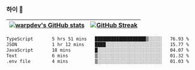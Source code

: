 
### 하이 👋
[![warpdev's GitHub stats](https://github-readme-stats.vercel.app/api?username=warpdev&show_icons=true&theme=vue-dark)](#) |[![GitHub Streak](https://github-readme-streak-stats.herokuapp.com/?user=warpdev&theme=dark)](#)
--- | --- |
<!--START_SECTION:waka-->

```txt
TypeScript       5 hrs 51 mins   ███████████████████▒░░░░░   76.93 %
JSON             1 hr 12 mins    ████░░░░░░░░░░░░░░░░░░░░░   15.77 %
JavaScript       18 mins         █░░░░░░░░░░░░░░░░░░░░░░░░   04.07 %
Text             6 mins          ▒░░░░░░░░░░░░░░░░░░░░░░░░   01.32 %
.env file        4 mins          ▒░░░░░░░░░░░░░░░░░░░░░░░░   01.03 %
```

<!--END_SECTION:waka-->

<!--
**warpdev/warpdev** is a ✨ _special_ ✨ repository because its `README.md` (this file) appears on your GitHub profile.

Here are some ideas to get you started:

- 🔭 I’m currently working on ...
- 🌱 I’m currently learning ...
- 👯 I’m looking to collaborate on ...
- 🤔 I’m looking for help with ...
- 💬 Ask me about ...
- 📫 How to reach me: ...
- 😄 Pronouns: ...
- ⚡ Fun fact: ...
-->
